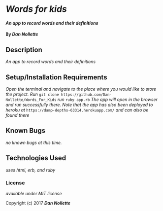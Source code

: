 # _Words for kids_

#### _An app to record words and their definitions_

#### By _**Dan Nollette**_

## Description

_An app to record words and their definitions_

## Setup/Installation Requirements

_Open the terminal and navigate to the place where you would like to store the project.
Run_ `git clone https://github.com/Dan-Nollette/Words_For_Kids`
_run_ `ruby app.rb`
_The app will open in the browser and run successfully there. Note that the app has also been deployed to heroku at_ `https://damp-depths-63314.herokuapp.com/` _and can also be found there_
## Known Bugs

_no known bugs at this time._

## Technologies Used

_uses html, erb, and ruby_

### License

*available under MIT license*

Copyright (c) 2017 **_Dan Nollette_**
